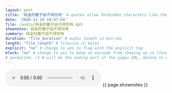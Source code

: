 ```yaml
---
layout: post
title: '純金的籠子由不得你飛' # quotes allow forbidden characters like the colon
date: '2020-11-19 19:47:54'
file: /audio/純金的籠子由不得你飛.mp3
shownotes: 純金的籠子由不得你飛
summary: 純金的籠子由不得你飛
duration: "file_duration" # audio length in min:sec
length: "file_length" # filesize in bytes
explicit: "no" # change to yes to flag with the explicit tag
block: "no" # change to yes to keep an episode from showing up in iTunes
# permalink: /1 # will be the ending part of the pages URL, delete to default to the title
---
```


<audio controls>
<source src="{{site.url}}{{site.baseurl}}{{ page.file }}" type="audio/x-mp3">
Your browser does not support the audio element.
</audio>
{{ page.shownotes }}
